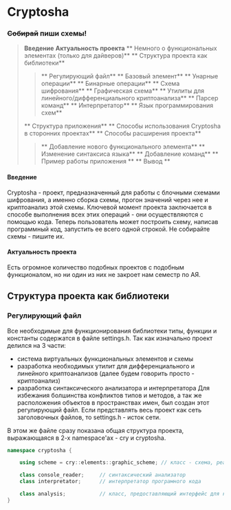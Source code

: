 # Cryptosha

### ~~Собирай~~ пиши схемы!



> **Введение**
> **Актуальность проекта**
> ** Немного о функциональных элементах (только для дайверов)**
> ** Структура проекта как библиотеки**
> > ** Регулирующий файл**
> > ** Базовый элемент**
> > ** Унарные операции**
> > ** Бинарные операции**
> > ** Схема шифрования**
> > ** Графическая схема**
> > ** Утилиты для линейного/дифференциального криптоанализа**
> > ** Парсер команд**
> > ** Интерпретатор**
> > ** Язык программирования схем**
>
> ** Структура приложения**
> ** Способы использования Cryptosha в сторонних проектах**
> ** Способы расширения проекта**
> > ** Добавление нового функционального элемента**
> > ** Изменение синтаксиса языка**
> > ** Добавление команд**
> ** Пример работы приложения **
> ** Вывод **



#### Введение 
Cryptosha - проект, предназначенный для работы с блочными схемами шифрования, а именно сборка схемы, прогон значений через нее и криптоанализ этой схемы. 
Ключевой момент проекта заключается в способе выполнения всех этих операций - они осуществляются с помощью кода. Теперь пользователь может построить схему, 
написав программный код, запустить ее всего одной строкой. Не собирайте схемы - пишите их. 

#### Актуальность проекта 
Есть огромное количество подобных проектов с подобным функционалом, но ни один из них не закроет нам семестр по АЯ.

## Структура проекта как библиотеки
### Регулирующий файл

Все необходимые для функционирования библиотеки типы, функции и константы содержатся в файле settings.h. Так как изначально проект делился на 3 части:
- система виртуальных функциональных элементов и схемы
- разработка необходимых утилит для дифференциального и линейного криптоанализов (далее будем говорить просто - криптоанализ)
- разработка синтаксического анализатора и интерпретатора 
Для избежания болшинства конфликтов типов и методов, а так же расположения объектов в пространствах имен, был создан этот регулирующий файл. Если представлять весь проект как сеть заголовочных файлов, то settings.h - исток сети.

В этом же файле сразу показана общая структура проекта, выражающаяся в 2-х namespace'ах - cry и cryptosha.
```c++
namespace cryptosha {

	using scheme = cry::elements::graphic_scheme; // класс - схема, реализующая блочный шифр

	class console_reader;     // синтаксический анализатор
	class interpretator;      // интерпретатор програмного кода

	class analysis;           // класс, предоставляющий интерфейс для криптоанализа
}
```
